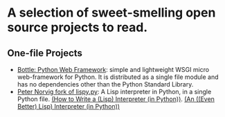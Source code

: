 # A selection of sweet-smelling open source projects to read.

## One-file Projects

- [Bottle: Python Web Framework](https://github.com/bottlepy/bottle): simple and lightweight WSGI micro web-framework for Python. It is distributed as a single file module and has no dependencies other than the Python Standard Library.
- [Peter Norvig fork of lispy.py](lispy.py): A Lisp interpreter in Python, in a single Python file. [(How to Write a (Lisp) Interpreter (in Python))](http://norvig.com/lispy.html). [(An ((Even Better) Lisp) Interpreter (in Python))](http://norvig.com/lispy2.html)
